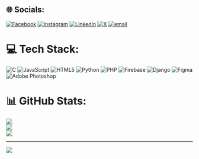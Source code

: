 
## 🌐 Socials:
[![Facebook](https://img.shields.io/badge/Facebook-%231877F2.svg?logo=Facebook&logoColor=white)](https://facebook.com/https://www.facebook.com/MahaAnbu2004?mibextid=ZbWKwL) [![Instagram](https://img.shields.io/badge/Instagram-%23E4405F.svg?logo=Instagram&logoColor=white)](https://instagram.com/https://www.instagram.com/invites/contact/?igsh=ftvbmlcpogxj&utm_content=hki076h) [![LinkedIn](https://img.shields.io/badge/LinkedIn-%230077B5.svg?logo=linkedin&logoColor=white)](https://linkedin.com/in/https://www.linkedin.com/in/mahalakshmi-a-a6153929a) [![X](https://img.shields.io/badge/X-black.svg?logo=X&logoColor=white)](https://x.com/https://x.com/LiciousLv?t=1ZlCMEx-evUZVjAcAlWZJQ&s=09) [![email](https://img.shields.io/badge/Email-D14836?logo=gmail&logoColor=white)](mailto:krbmaha@gmail.com) 

# 💻 Tech Stack:
![C](https://img.shields.io/badge/c-%2300599C.svg?style=for-the-badge&logo=c&logoColor=white) ![JavaScript](https://img.shields.io/badge/javascript-%23323330.svg?style=for-the-badge&logo=javascript&logoColor=%23F7DF1E) ![HTML5](https://img.shields.io/badge/html5-%23E34F26.svg?style=for-the-badge&logo=html5&logoColor=white) ![Python](https://img.shields.io/badge/python-3670A0?style=for-the-badge&logo=python&logoColor=ffdd54) ![PHP](https://img.shields.io/badge/php-%23777BB4.svg?style=for-the-badge&logo=php&logoColor=white) ![Firebase](https://img.shields.io/badge/firebase-%23039BE5.svg?style=for-the-badge&logo=firebase) ![Django](https://img.shields.io/badge/django-%23092E20.svg?style=for-the-badge&logo=django&logoColor=white) ![Figma](https://img.shields.io/badge/figma-%23F24E1E.svg?style=for-the-badge&logo=figma&logoColor=white) ![Adobe Photoshop](https://img.shields.io/badge/adobe%20photoshop-%2331A8FF.svg?style=for-the-badge&logo=adobe%20photoshop&logoColor=white)
# 📊 GitHub Stats:
![](https://github-readme-stats.vercel.app/api?username=Mahal2004&theme=cobalt&hide_border=false&include_all_commits=false&count_private=false)<br/>
![](https://nirzak-streak-stats.vercel.app/?user=Mahal2004&theme=cobalt&hide_border=false)<br/>
![](https://github-readme-stats.vercel.app/api/top-langs/?username=Mahal2004&theme=cobalt&hide_border=false&include_all_commits=false&count_private=false&layout=compact)

---
[![](https://visitcount.itsvg.in/api?id=Mahal2004&icon=0&color=0)](https://visitcount.itsvg.in)

<!-- Proudly created with GPRM ( https://gprm.itsvg.in ) -->
